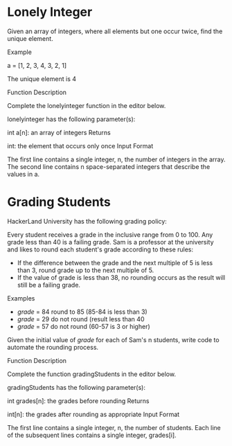# Lonely Integer 

Given an array of integers, where all elements but one occur twice, find the unique element.

Example

a = [1, 2, 3, 4, 3, 2, 1]

The unique element is 4

Function Description

Complete the lonelyinteger function in the editor below.

lonelyinteger has the following parameter(s):

int a[n]: an array of integers
Returns

int: the element that occurs only once
Input Format

The first line contains a single integer, n, the number of integers in the array.
The second line contains n space-separated integers that describe the values in a.

# Grading Students

HackerLand University has the following grading policy:

Every student receives a grade in the inclusive range from 0 to 100.
Any grade less than 40 is a failing grade.
Sam is a professor at the university and likes to round each student's grade according to these rules:

<ul>
    <li>If the difference between the grade and the next multiple of 5 is less than 3, round grade up to the next multiple of 5.</li>
    <li>If the value of grade is less than 38, no rounding occurs as the result will still be a failing grade.</li>
</ul>

Examples

<ul>
    <li>
        <em>grade</em> = 84 round to 85 (85-84 is less than 3)
    </li>
    <li>
        <em>grade</em> = 29 do not round (result less than 40
    </li>
    <li>
        <em>grade</em> = 57 do not round (60-57 is 3 or higher)
    </li>
</ul>

Given the initial value of <em>grade</em> for each of Sam's n students, write code to automate the rounding process.

Function Description

Complete the function gradingStudents in the editor below.

gradingStudents has the following parameter(s):

int grades[n]: the grades before rounding
Returns

int[n]: the grades after rounding as appropriate
Input Format

The first line contains a single integer, n, the number of students.
Each line  of the  subsequent lines contains a single integer, grades[i].
